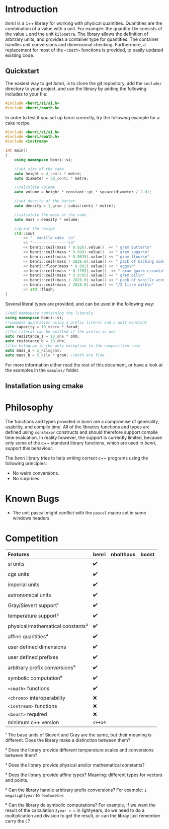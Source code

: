 # Introduction
*benri* is a c++ library for working with physical quantities. Quantities are the combination of a value with a unit. For example: the quantity `1km` consists of the value `1` and the unit `kilometre`. The library allows the definition of arbitrary units, and provides a container type for quantities. The container handles unit conversions and dimensional checking. Furthermore, a replacement for most of the `<cmath>` functions is provided, to easily updated existing code.

## Quickstart
The easiest way to get *benri*, is to clone the git repository, add the `include/` directory to your project, and use the library by adding the following includes to your file:
```c++
#include <benri/si/si.h>
#include <benri/cmath.h>
```
In order to test if you set up *benri* correctly, try the following example for a cake recipe.
```c++
#include <benri/si/si.h>
#include <benri/cmath.h>
#include <iostream>

int main()
{
    using namespace benri::si;

    //set size of the cake
    auto height = 4_centi * metre;
    auto diameter = 30_centi * metre;

    //calculate volume
    auto volume = height * constant::pi * square(diameter / 2.0);

    //set density of the batter
    auto density = 1_gram / cubic(centi * metre);

    //calculate the mass of the cake
    auto mass = density * volume;

    //print the recipe
    std::cout
        << "  vanille cake  \n"
        << "----------------\n"
        << benri::ceil(mass * 0.028).value()  << " gram butter\n"
        << benri::ceil(mass * 0.099).value()  << " gram sugar\n"
        << benri::ceil(mass * 0.0635).value() << " gram flour\n"
        << benri::ceil(mass / 2828.0).value() << " pack of backing soda\n"
        << benri::floor(mass * 0.002).value() << " eggs\n"
        << benri::ceil(mass * 0.1765).value()  << " gram quark cream\n"
        << benri::ceil(mass * 0.0705).value() << " gram oil\n"
        << benri::ceil(mass / 2828.0).value() << " pack of vanille aroma\n"
        << benri::ceil(mass / 2828.0).value() << "/2 litre milk\n"
        << std::flush;
}
```
Several literal types are provided, and can be used in the following way:
```c++
//add namespace containing the literals
using namespace benri::si;
//compose quantities using a prefix literal and a unit constant
auto capacity = 10_micro * farad;
//the literal can be omitted if the prefix is one
auto resistance_a = 10_one * ohm;
auto resistance_b = 10_ohm;
//the kilogram is the only exception to the composition rule
auto mass_a = 5_kilogram;
auto mass_b = 5_kilo * gram; //both are fine
```
For more information either read the rest of this document, or have a look at the examples in the `samples/` folder.

## Installation using cmake

# Philosophy
The functions and types provided in *benri* are a compromise of generality, usability, and compile time. All of the libraries functions and types are defined using `constexpr` constructs and should therefore support compile time evaluation. In reality however, the support is currently limited, because only some of the c++ standard library functions, which are used in *benri*, support this behaviour.

The *benri* library tries to help writing correct c++ programs using the following principles:
- No weird conversions.
- No surprises.

# Known Bugs
 - The unit pascal might conflict with the `pascal` macro set in some windows headers.

# Competition

| Features                         | benri              | nholthaus | boost |
|:---------------------------------|:-------------------|:----------|:------|
| si units                         | :heavy_check_mark: |           |       |
| cgs units                        | :heavy_check_mark: |           |       |
| imperial units                   | :heavy_check_mark: |           |       |
| astronomical units               | :heavy_check_mark: |           |       |
| Gray/Sievert support¹            | :heavy_check_mark: |           |       |
| temperature support²             | :heavy_check_mark: |           |       |
| physical/mathematical constants³ | :heavy_check_mark: |           |       |
| affine quantities⁴               | :heavy_check_mark: |           |       |
| user defined dimensions          | :heavy_check_mark: |           |       |
| user defined prefixes            | :heavy_check_mark: |           |       |
| arbitrary prefix conversions⁵    | :heavy_check_mark: |           |       |
| symbolic computation⁶            | :heavy_check_mark: |           |       |
| `<cmath>`  functions             | :heavy_check_mark: |           |       |
| `<chrono>` interoperability      | :x:                |           |       |
| `<iostream>` functions           | :x:                |           |       |
| `<boost>` required               | :x:                |           |       |
| minimum c++ version              | `c++14`            |           |       |

¹ The base units of Sievert and Gray are the same, but their meaning is different. Does the library make a distinction between them?

² Does the library provide different temperature scales and conversions between them?

³ Does the library provide physical and/or mathematical constants?

⁴ Does the library provide affine types? Meaning: different types for vectors and points.

⁵ Can the library handle arbitrary prefix conversions? For example: `1 megalightyear` to `femtometre` 

⁶ Can the library do symbolic computations? For example, if we want the result of the calculation `2year × c` in lightyears, do we need to do a multiplication and division to get the result, or can the libray just remember carry the `c`?
